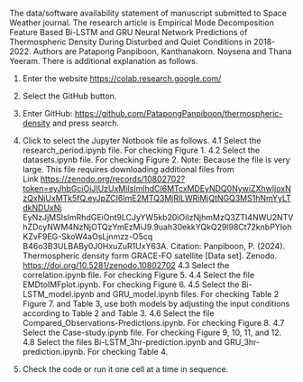 The data/software availability statement of manuscript submitted to Space Weather journal. The research article is Empirical Mode Decomposition Feature Based Bi-LSTM and GRU Neural Network Predictions of Thermospheric Density During Disturbed and Quiet Conditions in 2018-2022. Authors are Patapong Panpiboon, Kanthanakorn. Noysena and Thana Yeeram. There is additional explanation as follows.

1. Enter the website https://colab.research.google.com/
2. Select the GitHub button.
3. Enter GitHub: https://github.com/PatapongPanpiboon/thermospheric-density and press search.

4. Click to select the Jupyter Notbook file as follows.
4.1 Select the research_period.ipynb file. For checking Figure 1.
4.2 Select the datasets.ipynb file. For checking Figure 2. 
   Note: Because the file is very large. This file requires downloading additional files from Link https://zenodo.org/records/10802702?token=eyJhbGciOiJIUzUxMiIsImlhdCI6MTcxMDEyNDQ0NywiZXhwIjoxNzQxNjUxMTk5fQ.eyJpZCI6ImE2MTQ3MjRlLWRiMjQtNGQ3MS1hNmYyLTdkNDUxNj EyNzJjMSIsImRhdGEiOnt9LCJyYW5kb20iOiIzNjhmMzQ3ZTI4NWU2NTVhZDcyNWM4NzNjOTQzYmEzMiJ9.9uah30ekkYQkQ29l98Ct72knbPYIohKZvF9EG-SkoW4aOsLjnmzz-O5cq B46o3B3ULBABy0J0HxuZuR1UxY63A. 
Citation: Panpiboon, P. (2024). Thermospheric density form GRACE-FO satellite [Data set]. Zenodo. https://doi.org/10.5281/zenodo.10802702
4.3 Select the correlation.ipynb file. For checking Figure 5.
4.4 Select the file EMDtoIMFplot.ipynb. For checking Figure 6.
4.5 Select the Bi-LSTM_model.ipynb and GRU_model.ipynb files. For checking Table 2 Figure 7. and Table 3, use both models by adjusting the input conditions according to Table 2 and Table 3.
4.6 Select the file Compared_Observations-Predictions.ipynb. For checking Figure 8.
4.7 Select the Case-study.ipynb file. For checking Figure 9, 10, 11, and 12.
4.8 Select the files Bi-LSTM_3hr-prediction.ipynb and GRU_3hr-prediction.ipynb. For checking Table 4.
5. Check the code or run it one cell at a time in sequence.
